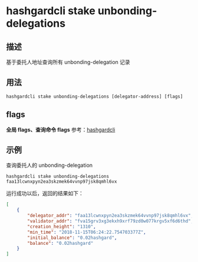 # hashgardcli stake unbonding-delegations

## 描述

基于委托人地址查询所有 unbonding-delegation 记录

## 用法

```
hashgardcli stake unbonding-delegations [delegator-address] [flags]
```

## flags

**全局 flags、查询命令 flags** 参考：[hashgardcli](../README.md)

## 示例

查询委托人的 unbonding-delegation

```
hashgardcli stake unbonding-delegations faa13lcwnxpyn2ea3skzmek64vvnp97jsk8qmhl6vx
```

运行成功以后，返回的结果如下：

```json
[
    {
        "delegator_addr": "faa13lcwnxpyn2ea3skzmek64vvnp97jsk8qmhl6vx",
        "validator_addr": "fva15grv3xg3ekxh9xrf79zd0w077krgv5xf6d6thd",
        "creation_height": "1310",
        "min_time": "2018-11-15T06:24:22.754703377Z",
        "initial_balance": "0.02hashgard",
        "balance": "0.02hashgard"
    }
]
```
